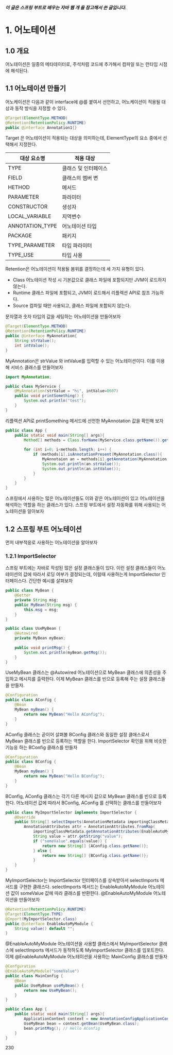 ***이 글은 스프링 부트로 배우는 자바 웹 개 을 참고해서 쓴 글입니다.***
# 1. 어노테이션
## 1.0 개요
어노테이션은 일종의 메타데이터로, 주석처럼 코드에 추가해서 컴파일 또는 런타임 시점에 해석된다.
    
## 1.1 어노테이션 만들기
어노케이션은 다음과 같이 interface에 @를 붙여서 선언하고, 어노케이션이 적용될 대상과 
동작 방식을 지정할 수 있다.
```java
@Target(ElementType.METHOD)
@Retention(RetentionPolicy.RUNTIME)
public @interface Annotation1{}
```
Target 은 어노테이션이 적용되는 대상을 의미하는데, ElementType의 요소 중에서
선택해서 지정한다.

|대상 요소명|적용 대상|
|--------|-------|
|TYPE|클래스 및 인터페이스|
|FIELD|클래스의 멤버 변|
|HETHOD|메서드|
|PARAMETER|파라미터|
|CONSTRUCTOR|생성자|
|LOCAL_VARIABLE|지역변수|
|ANNOTATION_TYPE|어노테이션 타입|
|PACKAGE|패키지|
|TYPE_PARAMETER|타입 파라미터|
|TYPE_USE|타입 사용|

Retention은 어노테이션이 적용될 봄위를 결정하는데 세 가지 유형이 있다.
- Class 어노테이션 작성 시 기본값으로 클래스 파일에 포함되지만 JVM이 로드하지 않는다.
- Runtime 클래스 파일에 포함되고, JVM이 로드해서 리플렉션 API로 참조 가능하다.
- Source 컴파일 때만 사용되고, 클래스 파일에 포함되지 않는다.

문자열과 숫자 타입의 값을 세팅하는 어노테이션을 만들어보자
```java
@Target(ElementType.METHOD)
@Retention(RetentionPolicy.RUNTIME)
public @interface MyAnnotation{
    String strValue();
    int intValue();
}
```
MyAnnotation은 strValue 와 intValue를 입력할 수 있는 어노테이션이다.
이를 이용해 서비스 클래스를 만들어보자
```java
import MyAnnotation;

public class MyService {
    @MyAnnotation(strValue = "hi", intValue=0607)
    public void printSomething() {
        System.out.println("test");
    }   
}
```
리플렉션 API로 printSomething 메서드에 선언한 MyAnnotation 값을 확인해 보자
```java
public class App {
    public static void main(String[] args){
        Method[] methods = Class.forName(MyService.class.getName()).getMethods();
        
        for (int i=0; i<methods.length; i++) {
            if (methods[i].isAnnotationPresent(MyAnnotation.class)){
                MyAnnotaion an = methods[i].getAnnotation(MyAnnotation.class);
                System.out.println(an.strValue());
                System.out.println(an.intValue());
            }
        }
    }
}
```
스프링에서 사용하는 많은 어노테이션들도 이와 같은 어노테이션이 있고 어노테이션을 해석하는 역할을 하는 클래스가 있다.
스프링 부트에서 설정 자동화를 위해 사용되는 어노테이션을 알아보자

## 1.2 스프링 부트 어노테이션
먼저 내부적응로 사용하는 어노테이션을 알아보자

### 1.2.1 ImportSelector
스프링 부트에는 자바로 작성된 많은 설정 클래스들이 있다. 이런 설정 클래스들이 어노테이션의 값에 따라서
로딩 여부가 결정되는데, 이럴때 사용하는게 ImportSelector 인터페이스다. 간단한 예시를 살펴보자
```java
public class MyBean {
    @Getter
    private String msg;
    public MyBean(String msg) {
        this.msg = msg;
    }
}

public class UseMyBean {
    @Autowired
    private MyBean myBean;
    
    public void printMsg() {
        System.out.println(myBean.getMsg());
    }
}
```
UseMyBean 클래스는 @Autowired 어노테이션으로 MyBean 클래스에 의존성을 주입하고 메시지를 출력한다.
이제 MyBean 클래스를 빈으로 등록해 주는 설정 클래스들을 만들자.
```java
@Configuration
public class AConfig {
    @Bean
    MyBean myBean() {
        return new MyBean("Hello AConfig");
    }   
}
```
AConfig 클래스는 곧이어 살펴볼 BConfig 클래스와 동일한 설정 클애스로서 MyBean 클래스를 빈으로 등록하는
역할을 한다. ImportSelector 확인을 위해 비슷한 기능응 하는 BConfig 클래스를 만들자
```java
@Configuration
public class BConfig {
    @Bean
    MyBean myBean() {
        return new MyBean("Hello BConfig");
    }   
}
```
BConfig, AConfig 클래스는 각기 다른 메시지 값으로 MyBean 클래스를 빈으로 등록한다.
어노테이션 값에 따라서 BConfig, AConfig 를 선택하는 클래스를 만들어보자
```java
public class MyImportSelector implements ImportSelector {
    @Override
    public String[] selectImports(AnnotationMetadata importingClassMetadata) {
        AnnotationAttributes attr = AnnotationAttributes.fromMap(
            importingClassMetadata.getAnnotationAttributes(EnableAutoMyModule.class.getName(), false));
            String value = attr.getString("value");
            if ("someValue".equals(value)) {
                return new String[] {AConfig.class.getName()};
            } else {
                return new String[] {BConfig.class.getName()};
            }
    }
}
```
MyImportSelector는 ImportSelector 인터페이스를 상속받아서 selectImports 메서드를 구현한 클래스다.
selectImports 메서드는 EnableAutoMyModule 어노테이션 값이 someValue 값에 따라 클래스를 반환한다.
@EnableAutoMyModule 어노테이션을 만들어보자
```java
@Retention(RetentionPolicy.RUNTIME)
@Target(ElementType.TYPE)
@Import(MyImportSelector.class)
public @interface EnableAutoMyModule {
    String value() default "";
}
```
@EnableAutoMyModule 어노테이션을 사용할 클래스에서 MyImportSelector 클래스에 selectImports 메서드가
동작하도록 MyImportSelector 클래스를 임포트한다. 이제 @EnableAutoMyModule 어노테이션을 사용하는
MainConfig 클래스를 만들자
```java
@Confguration
@EnableAutoMyModule("someValue")
public class MainConfig {
    @Bean
    public UseMyBean useMyBean() {
        return new UseMyBean();
    }
}

public class App {
    public static void main(String[] args){
        ApplicationContext context = new AnnotationConfigApplicationContext(MainConfig.class);
        UseMyBean bean = context.getBean(UseMyBean.class);
        bean.printMsg(); // Hello AConfig
    }
}
```
230

    

